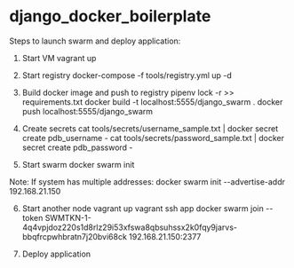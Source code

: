 # django_docker_boilerplate

Steps to launch swarm and deploy application:
1. Start VM
vagrant up

2. Start registry
docker-compose -f tools/registry.yml up -d

3. Build docker image and push to registry
pipenv lock -r >> requirements.txt
docker build -t localhost:5555/django_swarm .
docker push localhost:5555/django_swarm

4. Create secrets
cat tools/secrets/username_sample.txt | docker secret create pdb_username -
cat tools/secrets/password_sample.txt | docker secret create pdb_password -

5. Start swarm
docker swarm init

Note: If system has multiple addresses: docker swarm init --advertise-addr 192.168.21.150

6. Start another node
vagrant up
vagrant ssh app
docker swarm join --token SWMTKN-1-4q4vpjdoz220s1d8rlz29i53xfswa8qbsuhssx2k0fqy9jarvs-bbqfrcpwhbratn7j20bvi68ck 192.168.21.150:2377

7. Deploy application


